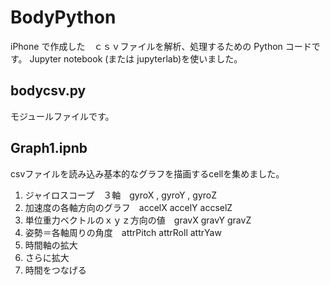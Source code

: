 # BodyPython
iPhone で作成した　ｃｓｖファイルを解析、処理するための Python コードです。
Jupyter notebook (または jupyterlab)を使いました。
## bodycsv.py
モジュールファイルです。
## Graph1.ipnb
csvファイルを読み込み基本的なグラフを描画するcellを集めました。

1. ジャイロスコープ　３軸　gyroX , gyroY , gyroZ
1. 加速度の各軸方向のグラフ　accelX accelY accselZ
1. 単位重力ベクトルのｘｙｚ方向の値　gravX gravY gravZ
1. 姿勢＝各軸周りの角度　attrPitch attrRoll attrYaw
1. 時間軸の拡大
1. さらに拡大
1. 時間をつなげる



